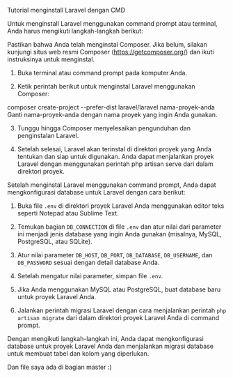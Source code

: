 Tutorial menginstall Laravel dengan CMD

Untuk menginstall Laravel menggunakan command prompt atau terminal, Anda harus mengikuti langkah-langkah berikut:

Pastikan bahwa Anda telah menginstal Composer. Jika belum, silakan kunjungi situs web resmi Composer (https://getcomposer.org/) dan ikuti instruksinya untuk menginstal.

1. Buka terminal atau command prompt pada komputer Anda.

2. Ketik perintah berikut untuk menginstal Laravel menggunakan Composer:

composer create-project --prefer-dist laravel/laravel nama-proyek-anda
Ganti nama-proyek-anda dengan nama proyek yang ingin Anda gunakan.

3. Tunggu hingga Composer menyelesaikan pengunduhan dan penginstalan Laravel.

4. Setelah selesai, Laravel akan terinstal di direktori proyek yang Anda tentukan dan siap untuk digunakan. Anda dapat menjalankan proyek Laravel dengan menggunakan perintah php artisan serve dari dalam direktori proyek.

Setelah menginstal Laravel menggunakan command prompt, Anda dapat mengkonfigurasi database untuk Laravel dengan cara berikut:

1. Buka file `.env` di direktori proyek Laravel Anda menggunakan editor teks seperti Notepad atau Sublime Text.

2. Temukan bagian `DB_CONNECTION` di file `.env` dan atur nilai dari parameter ini menjadi jenis database yang ingin Anda gunakan (misalnya, MySQL, PostgreSQL, atau SQLite).

3. Atur nilai parameter `DB_HOST`, `DB_PORT`, `DB_DATABASE`, `DB_USERNAME`, dan `DB_PASSWORD` sesuai dengan detail database Anda.

4. Setelah mengatur nilai parameter, simpan file `.env`.

5. Jika Anda menggunakan MySQL atau PostgreSQL, buat database baru untuk proyek Laravel Anda.

6. Jalankan perintah migrasi Laravel dengan cara menjalankan perintah `php artisan migrate` dari dalam direktori proyek Laravel Anda di command prompt.

Dengan mengikuti langkah-langkah ini, Anda dapat mengkonfigurasi database untuk proyek Laravel Anda dan menjalankan migrasi database untuk membuat tabel dan kolom yang diperlukan.

Dan file saya ada di bagian master :)






